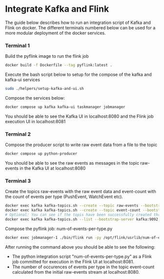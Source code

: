 # Integrate Kafka and Flink

The guide below describes how to run an integration script of Kafka and Flink on docker. The different terminals numbered below can be used for a more modular deployment of the docker services.

### Terminal 1
Build the pyflink image to run the flink job
```sh
docker build -f Dockerfile --tag pyflink:latest .
```

Execute the bash script below to setup for the compose of the kafka and kafka-ui services
```sh
sudo ./helpers/setup-kafka-and-ui.sh
```

Compose the services below:
```sh
docker compose up kafka kafka-ui taskmanager jobmanager
```
You should be able to see the Kafka UI in localhost:8080 and the Flink job execution UI in localhost:8081

### Terminal 2
Compose the producer script to write raw event data from a file to the topic
```sh
docker compose up python-producer
```
You should be able to see the raw events as messages in the topic raw-events in the Kafka UI at localhost:8080

### Terminal 3
Create the topics raw-events with the raw event data and event-count with the count of events per type (PushEvent, WatchEvent etc).
```sh
docker exec kafka kafka-topics.sh --create --topic raw-events --bootstrap-server kafka:9092
docker exec kafka kafka-topics.sh --create --topic event-count --bootstrap-server kafka:9092
# Optional: You can see if the topis have been successfully created through the command:
docker exec kafka kafka-topics.sh --list --bootstrap-server kafka:9092
```

Compose the pyflink job: num-of-events-per-type.py
```sh
docker exec jobmanager-1 ./bin/flink run -py /opt/flink/usrlib/num-of-events-per-type.py --jarfile /opt/flink/usrlib/flink-sql-connector-kafka-3.0.2-1.18.jar
```

After running the command above you should be able to see the following:
- The python integration script "num-of-events-per-type.py" as a Flink job committed for execution in the Flink UI at localhost:8081.
- The number of occurences of events per type in the topic event-count calculated from the initial raw-events stream at localhost:8080.
